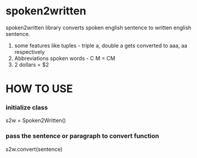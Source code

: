 # spoken2written

spoken2written library converts spoken english sentence to written english sentence.

1. some features like tuples - triple a, double a gets converted to aaa, aa respectively
2. Abbreviations spoken words - C M = CM
3. 2 dollars = $2


# HOW TO USE

### initialize class
s2w = Spoken2Written()

### pass the sentence or paragraph to convert function
s2w.convert(sentence)


